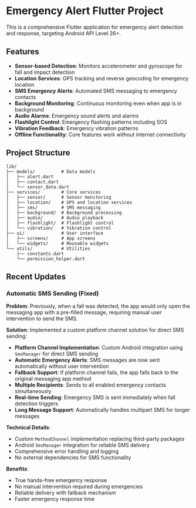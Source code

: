 # Emergency Alert Flutter Project

This is a comprehensive Flutter application for emergency alert detection and response, targeting Android API Level 26+.

## Features

- **Sensor-based Detection**: Monitors accelerometer and gyroscope for fall and impact detection
- **Location Services**: GPS tracking and reverse geocoding for emergency location
- **SMS Emergency Alerts**: Automated SMS messaging to emergency contacts
- **Background Monitoring**: Continuous monitoring even when app is in background
- **Audio Alarms**: Emergency sound alerts and alarms
- **Flashlight Control**: Emergency flashing patterns including SOS
- **Vibration Feedback**: Emergency vibration patterns
- **Offline Functionality**: Core features work without internet connectivity

## Project Structure

```
lib/
├── models/          # Data models
│   ├── alert.dart
│   ├── contact.dart
│   └── sensor_data.dart
├── services/        # Core services
│   ├── sensor/      # Sensor monitoring
│   ├── location/    # GPS and location services
│   ├── sms/         # SMS messaging
│   ├── background/  # Background processing
│   ├── audio/       # Audio playback
│   ├── flashlight/  # Flashlight control
│   └── vibration/   # Vibration control
├── ui/              # User interface
│   ├── screens/     # App screens
│   └── widgets/     # Reusable widgets
└── utils/           # Utilities
    ├── constants.dart
    └── permission_helper.dart
```

## Recent Updates

### Automatic SMS Sending (Fixed)

**Problem**: Previously, when a fall was detected, the app would only open the messaging app with a pre-filled message, requiring manual user intervention to send the SMS.

**Solution**: Implemented a custom platform channel solution for direct SMS sending:

- **Platform Channel Implementation**: Custom Android integration using `SmsManager` for direct SMS sending
- **Automatic Emergency Alerts**: SMS messages are now sent automatically without user intervention
- **Fallback Support**: If platform channel fails, the app falls back to the original messaging app method
- **Multiple Recipients**: Sends to all enabled emergency contacts simultaneously
- **Real-time Sending**: Emergency SMS is sent immediately when fall detection triggers
- **Long Message Support**: Automatically handles multipart SMS for longer messages

**Technical Details**:

- Custom `MethodChannel` implementation replacing third-party packages
- Android `SmsManager` integration for reliable SMS delivery
- Comprehensive error handling and logging
- No external dependencies for SMS functionality

**Benefits**:

- True hands-free emergency response
- No manual intervention required during emergencies
- Reliable delivery with fallback mechanism
- Faster emergency response time
